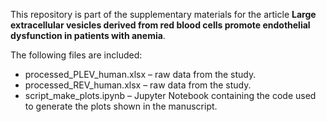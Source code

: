 This repository is part of the supplementary materials for the article **Large extracellular vesicles derived from red blood cells promote endothelial dysfunction in patients with anemia**.

The following files are included:
- processed_PLEV_human.xlsx – raw data from the study.
- processed_REV_human.xlsx – raw data from the study.
- script_make_plots.ipynb – Jupyter Notebook containing the code used to generate the plots shown in the manuscript.
